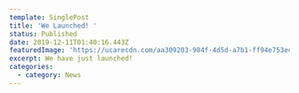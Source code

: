 ```yaml
---
template: SinglePost
title: 'We Launched! '
status: Published
date: 2019-12-11T01:40:16.443Z
featuredImage: 'https://ucarecdn.com/aa309203-984f-4d5d-a7b1-ff94e753ec1e/'
excerpt: We have just launched!
categories:
  - category: News
---
```



